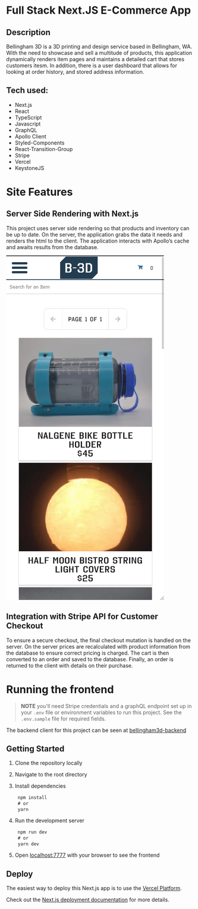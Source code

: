 # Full Stack Next.JS E-Commerce App

## Description
Bellingham 3D is a 3D printing and design service based in Bellingham, WA. With the need to showcase and sell a multitude of products, this application dynamically renders item pages and maintains a detailed cart that stores customers itesm. In addition, there is a user dashboard that allows for looking at order history, and stored address information.

## Tech used:

- Next.js
- React
- TypeScript
- Javascript
- GraphQL
- Apollo Client
- Styled-Components
- React-Transition-Group
- Stripe
- Vercel
- KeystoneJS

# Site Features

## Server Side Rendering with Next.js

This project uses server side rendering so that products and inventory can be up to date. On the server, the application grabs the data it needs and renders the html to the client. The application interacts with Apollo’s cache and awaits results from the database.

![Bellingham 3D main page](/assets/images/bham3d-homepage.png)

## Integration with Stripe API for Customer Checkout

To ensure a secure checkout, the final checkout mutation is handled on the server. On the server prices are recalculated with product information from the database to ensure correct pricing is charged. The cart is then converted to an order and saved to the database. Finally, an order is returned to the client with details on their purchase.

# Running the frontend

> **NOTE** you'll need Stripe credentials and a graphQL endpoint set up in your `.env` file or environment variables to run this project. See the `.env.sample` file for required fields.

The backend client for this project can be seen at [bellingham3d-backend](https://github.com/ryan3738/bellingham3d-backend)
## Getting Started

1. Clone the repository locally
2. Navigate to the root directory
3. Install dependencies
   
        npm install
        # or
        yarn

4. Run the development server
   
        npm run dev
        # or
        yarn dev
5. Open [localhost:7777](http://localhost:7777) with your browser to see the frontend

## Deploy

The easiest way to deploy this Next.js app is to use the [Vercel Platform](https://vercel.com/new?utm_medium=default-template&filter=next.js&utm_source=create-next-app&utm_campaign=create-next-app-readme).

Check out the [Next.js deployment documentation](https://nextjs.org/docs/deployment) for more details.
